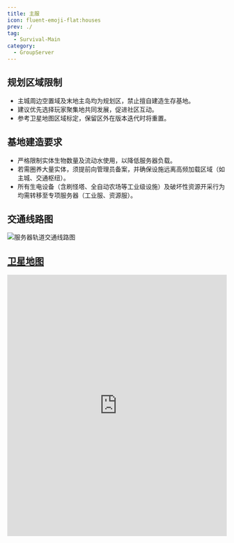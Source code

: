 ```yaml
---
title: 主服
icon: fluent-emoji-flat:houses
prev: ./
tag:
  - Survival-Main
category:
  - GroupServer
---
```


## **规划区域限制**

- 主城周边空置域及末地主岛均为规划区，禁止擅自建造生存基地。
- 建议优先选择玩家聚集地共同发展，促进社区互动。
- 参考卫星地图区域标定，保留区外在版本迭代时将重置。

## **基地建造要求**

- 严格限制实体生物数量及流动水使用，以降低服务器负载。
- 若需圈养大量实体，须提前向管理员备案，并确保设施远离高频加载区域（如主城、交通枢纽）。
- 所有生电设备（含刷怪塔、全自动农场等工业级设施）及破坏性资源开采行为均需转移至专项服务器（工业服、资源服）。


## **交通线路图**
![服务器轨道交通线路图](https://npucraft-lsky-1304448012.cos.ap-chengdu.myqcloud.com/2025/03/12/67d149bc7e989.png)


## **[卫星地图](https://map.npucraft.com/dynmap/)** 
<iframe
src="https://map.npucraft.com/dynmap/"
width="100%"
height="600px"
frameborder="0"
allowfullscreen>
</iframe>